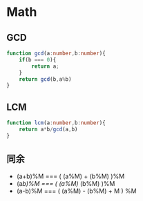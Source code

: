 # Math

## GCD

```typescript
function gcd(a:number,b:number){
    if(b === 0){
        return a;
    }
    return gcd(b,a%b)
}
```

## LCM

```typescript
function lcm(a:number,b:number){
    return a*b/gcd(a,b)
}
```

## 同余

* (a+b)%M === ( (a%M) + (b%M) )%M
* (a*b)%M === ( (a%M)* (b%M) )%M
* (a-b)%M === ( (a%M) - (b%M) + M ) %M
